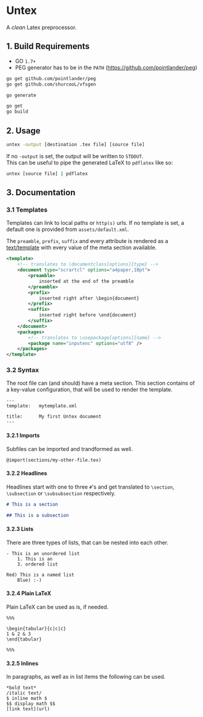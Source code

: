 # Untex

A *clean* Latex preprocessor.

## 1. Build Requirements

- GO `1.7+`
- PEG generator has to be in the `PATH` (<https://github.com/pointlander/peg>)

```sh
go get github.com/pointlander/peg
go get github.com/shurcooL/vfsgen

go generate

go get
go build
```

## 2. Usage

```sh
untex -output [destination .tex file] [source file]
```

If no `-output` is set, the output will be written to `STDOUT`.  
This can be useful to pipe the generated LaTeX to `pdflatex` like so:

```sh
untex [source file] | pdflatex
```

## 3. Documentation

### 3.1 Templates

Templates can link to local paths or `http(s)` urls.
If no template is set, a default one is provided from `assets/default.xml`.

The `preamble`, `prefix`, `suffix` and every attribute is rendered as a 
[text/template](https://golang.org/pkg/text/template/) with every value of the
meta section available.

```xml
<template>
    <!-- translates to \documentclass[options]{type} -->
    <document type="scrartcl" options="a4paper,10pt">
        <preamble>
            inserted at the end of the preamble
        </preamble>
        <prefix>
            inserted right after \begin{document}
        </prefix>
        <suffix>
            inserted right before \end{document}
        </suffix>
    </document>
    <packages>
        <!-- translates to \usepackage[options]{name} -->
        <package name="inputenc" options="utf8" />
    </packages>
</template>

```

### 3.2 Syntax

The root file can (and should) have a meta section.
This section contains of a key-value configuration, that will be used 
to render the template.

```
---
template:   mytemplate.xml

title:      My first Untex document
---
```

#### 3.2.1 Imports

Subfiles can be imported and trandformed as well.

```
@import(sections/my-other-file.tex)
```

#### 3.2.2 Headlines

Headlines start with one to three `#`'s and get translated to 
`\section`, `\subsection` or `\subsubsection` respectively.

```markdown
# This is a section

## This is a subsection
```

#### 3.2.3 Lists

There are three types of lists, that can be nested into each other.

```
- This is an unordered list
    1. This is an
    3. ordered list

Red) This is a named list
    Blue) :-)
```

#### 3.2.4 Plain LaTeX

Plain LaTeX can be used as is, if needed.

```
%%%

\begin{tabular}{c|c|c}
1 & 2 & 3
\end{tabular}

%%%
```

#### 3.2.5 Inlines

In paragraphs, as well as in list items the following can be used.

```
*bold text*
/italic text/
$ inline math $
$$ display math $$
[link text](url)
```
